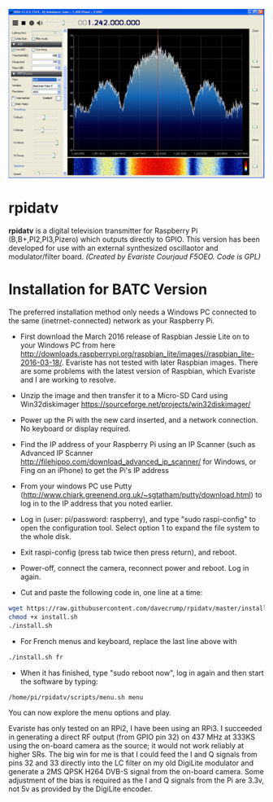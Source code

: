 ![rpidatv banner](/doc/img/spectreiq.jpg)
# rpidatv
**rpidatv** is a digital television transmitter for Raspberry Pi (B,B+,PI2,PI3,Pizero) which outputs directly to GPIO.  This version has been developed for use with an external synthesized oscillaotor and modulator/filter board. 
*(Created by Evariste Courjaud F5OEO. Code is GPL)*

# Installation for BATC Version

The preferred installation method only needs a Windows PC connected to the same (inetrnet-connected) network as your Raspberry Pi.

- First download the March 2016 release of Raspbian Jessie Lite on to your Windows PC from here http://downloads.raspberrypi.org/raspbian_lite/images//raspbian_lite-2016-03-18/.  Evariste has not tested with later Raspbian images.  There are some problems with the latest version of Raspbian, which Evariste and I are working to resolve.

- Unzip the image and then transfer it to a Micro-SD Card using Win32diskimager https://sourceforge.net/projects/win32diskimager/

- Power up the Pi with the new card inserted, and a network connection.  No keyboard or display required.

- Find the IP address of your Raspberry Pi using an IP Scanner (such as Advanced IP Scanner http://filehippo.com/download_advanced_ip_scanner/ for Windows, or Fing on an iPhone) to get the Pi's IP address 

- From your windows PC use Putty (http://www.chiark.greenend.org.uk/~sgtatham/putty/download.html) to log in to the IP address that you noted earlier.

- Log in (user: pi/password: raspberry), and type "sudo raspi-config" to open the configuration tool.  Select option 1 to expand the file system to the whole disk.

- Exit raspi-config (press tab twice then press return), and reboot.

- Power-off, connect the camera, reconnect power and reboot.  Log in again.

- Cut and paste the following code in, one line at a time:

```sh
wget https://raw.githubusercontent.com/davecrump/rpidatv/master/install.sh
chmod +x install.sh
./install.sh
```
- For French menus and keyboard, replace the last line above with 
```sh
./install.sh fr
```

- When it has finished, type "sudo reboot now", log in again and then start the software by typing:

```sh
/home/pi/rpidatv/scripts/menu.sh menu
```

You can now explore the menu options and play.

Evariste has only tested on an RPi2, I have been using an RPi3.  I succeeded in generating a direct RF output (from GPIO pin 32) on 437 MHz at 333KS using the on-board camera as the source; it would not work reliably at higher SRs.  The big win for me is that I could feed the I and Q signals from pins 32 and 33 directly into the LC filter on my old DigiLite modulator and generate a 2MS QPSK H264 DVB-S signal from the on-board camera.  Some adjustment of the bias is required as the I and Q signals from the Pi are 3.3v, not 5v as provided by the DigiLite encoder.


